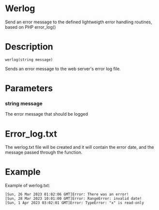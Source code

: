 # Werlog
Send an error message to the defined lightweigth error handling routines, based on PHP error_log()

# Description
```
werlog(string message)
```
Sends an error message to the web server's error log file.

# Parameters
### string message
The error message that should be logged

# Error_log.txt
The werlog.txt file will be created and it will contain the error date, and the message passed through the function.

# Example
Example of werlog.txt:
```
[Sun, 26 Mar 2023 01:02:06 GMT]Error: There was an error!
[Sun, 28 Mar 2023 10:01:00 GMT]Error: RangeError: invalid date!
[Sun, 1 Apr 2023 03:02:01 GMT]Error: TypeError: "x" is read-only
```
